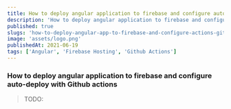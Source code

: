```yaml
---
title: How to deploy angular application to firebase and configure auto-deploy with Github actions
description: 'How to deploy angular application to firebase and configure auto-deploy with Github actions'
published: true
slugs: 'how-to-deploy-angular-app-to-firebase-and-configure-actions-github'
image: 'assets/logo.png'
publishedAt: 2021-06-19
tags: ['Angular', 'Firebase Hosting', 'Github Actions']
---
```


### How to deploy angular application to firebase and configure auto-deploy with Github actions

> TODO:
